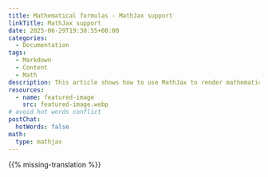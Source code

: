 ```yaml
---
title: Mathematical formulas - MathJax support
linkTitle: MathJax support
date: 2025-06-29T19:30:55+08:00
categories:
  - Documentation
tags:
  - Markdown
  - Content
  - Math
description: This article shows how to use MathJax to render mathematical formulas in the FixIt theme.
resources:
  - name: featured-image
    src: featured-image.webp
# avoid hot words conflict
postChat:
  hotWords: false
math:
  type: mathjax
---
```


{{% missing-translation %}}
